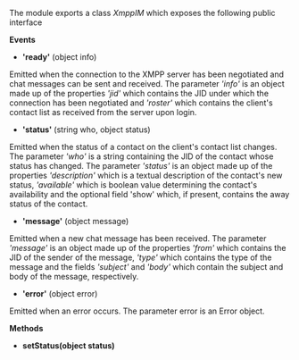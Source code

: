 
The module exports a class *XmppIM* which exposes the following public interface

**Events**

 - **'ready'** (object info)
 
 Emitted when the connection to the XMPP server has been negotiated and chat
 messages can be sent and received. The parameter *'info'* is an object made up of
 the properties *'jid'* which contains the JID under which the connection has been
 negotiated and *'roster'* which contains the client's contact list as received
 from the server upon login.
 
 - **'status'** (string who, object status)
 
 Emitted when the status of a contact on the client's contact list changes. The
 parameter *'who'* is a string containing the JID of the contact whose status
 has changed. The parameter *'status'* is an object made up of the properties
 *'description'* which is a textual description of the contact's new status,
 *'available'* which is boolean value determining the contact's availability and
 the optional field 'show' which, if present, contains the away status of the
 contact.
 
 - **'message'** (object message)
 
 Emitted when a new chat message has been received. The parameter *'message'* is
 an object made up of the properties *'from'* which contains the JID of the sender
 of the message, *'type'* which contains the type of the message and the fields
 *'subject'* and *'body'* which contain the subject and body of the message,
 respectively.
 
 - **'error'** (object error)
 
 Emitted when an error occurs. The parameter error is an Error object.
 
 
**Methods**

- **setStatus(object status)**

